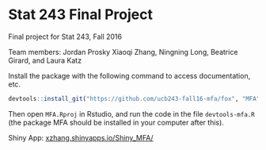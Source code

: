 # Stat 243 Final Project

Final project for Stat 243, Fall 2016

Team members: Jordan Prosky	Xiaoqi Zhang, Ningning Long, Beatrice Girard, and Laura Katz

Install the package with the following command to access documentation, etc.

```r
devtools::install_git("https://github.com/ucb243-fall16-mfa/fox", "MFA")
```

Then open `MFA.Rproj` in Rstudio, and run the code in the file 
`devtools-mfa.R` (the package MFA should be installed in your computer after this).

Shiny App: [xzhang.shinyapps.io/Shiny_MFA/](https://xzhang.shinyapps.io/Shiny_MFA/)
